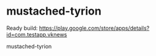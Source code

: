 mustached-tyrion
================
Ready build:
https://play.google.com/store/apps/details?id=com.testapp.vknews

mustached-tyrion
